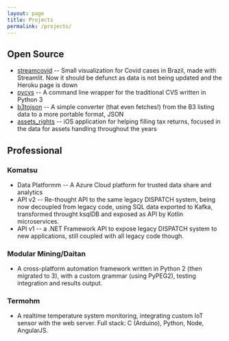 ```yaml
---
layout: page
title: Projects
permalink: /projects/
---
```


## Open Source

* [streamcovid](https://github.com/gerson23/streamcovid) -- Small visualization for Covid cases in Brazil, made with Streamlit. Now it should be defunct as data is not being updated and the Heroku page is down
* [pycvs](https://github.com/gerson23/pycvs) -- A command line wrapper for the traditional CVS written in Python 3
* [b3tojson](https://github.com/gerson23/b3tojson) -- A simple converter (that even fetches!) from the B3 listing data to a more portable format, JSON
* [assets_rights](https://github.com/gerson23/assets_rights) -- iOS application for helping filling tax returns, focused in the data for assets handling throughout the years

## Professional

### Komatsu
* Data Platformm -- A Azure Cloud platform for trusted data share and analytics
* API v2 -- Re-thought API to the same legacy DISPATCH system, being now decoupled from legacy code, using SQL data exported to Kafka, transformed throught ksqlDB and exposed as API by Kotlin microservices.
* API v1 -- a .NET Framework API to expose legacy DISPATCH system to new applications, still coupled with all legacy code though.

### Modular Mining/Daitan
* A cross-platform automation framework written in Python 2 (then migrated to 3), with a custom grammar (using PyPEG2), testing integration and results output.

### Termohm
* A realtime temperature system monitoring, integrating custom IoT sensor with the web server. Full stack: C (Arduino), Python, Node, AngularJS.